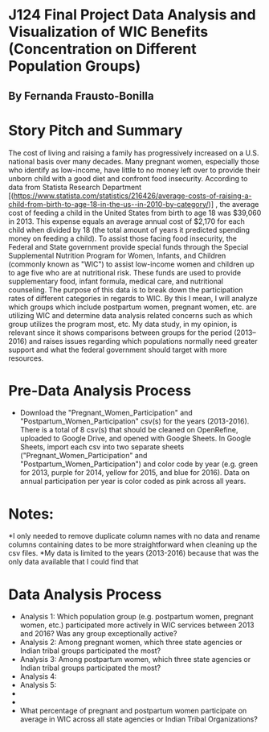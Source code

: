 # J124 Final Project Data Analysis and Visualization of WIC Benefits (Concentration on Different Population Groups)
## By Fernanda Frausto-Bonilla
# Story Pitch and Summary

The cost of living and raising a family has progressively increased on a U.S. national basis over many decades. Many pregnant women, especially those who identify as low-income, have little to no money left over to provide their unborn child with a good diet and confront food insecurity. According to data from Statista Research Department [(https://www.statista.com/statistics/216426/average-costs-of-raising-a-child-from-birth-to-age-18-in-the-us--in-2010-by-category/)] , the average cost of feeding a child in the United States from birth to age 18 was $39,060 in 2013. This expense equals an average annual cost of $2,170 for each child when divided by 18 (the total amount of years it predicted spending money on feeding a child). To assist those facing food insecurity, the Federal and State government provide special funds through the Special Supplemental Nutrition Program for Women, Infants, and Children (commonly known as "WIC") to assist low-income women and children up to age five who are at nutritional risk. These funds are used to provide supplementary food, infant formula, medical care, and nutritional counseling. The purpose of this data is to break down the participation rates of different categories in regards to WIC. By this I mean, I will analyze which groups which include postpartum women, pregnant women, etc. are utilizing WIC and determine data analysis related concerns such as which group utilizes the program most, etc. My data study, in my opinion, is relevant since it shows comparisons between groups for the period (2013–2016) and raises issues regarding which populations normally need greater support and what the federal government should target with more resources.

# Pre-Data Analysis Process
* Download the "Pregnant_Women_Participation" and "Postpartum_Women_Participation" csv(s) for the years (2013-2016). There is a total of 8 csv(s) that should be cleaned on OpenRefine, uploaded to Google Drive, and opened with Google Sheets. In Google Sheets, import each csv into two separate sheets ("Pregnant_Women_Participation" and "Postpartum_Women_Participation") and color code by year (e.g. green for 2013, purple for 2014, yellow for 2015, and blue for 2016). Data on annual participation per year is color coded as pink across all years. 
# Notes: 
*I only needed to remove duplicate column names with no data and rename columns containing dates to be more straightforward when cleaning up the csv files.
*My data is limited to the years (2013-2016) because that was the only data available that I could find that 
# Data Analysis Process
* Analysis 1: Which population group (e.g. postpartum women, pregnant women, etc.) participated more actively in WIC services between 2013 and 2016? Was any group exceptionally active? 
* Analysis 2: Among pregnant women, which three state agencies or Indian tribal groups participated the most?
* Analysis 3: Among postpartum women, which three state agencies or Indian tribal groups participated the most?
* Analysis 4: 
* Analysis 5:
* 
* 
* What percentage of pregnant and postpartum women participate on average in WIC across all state agencies or Indian Tribal Organizations?
